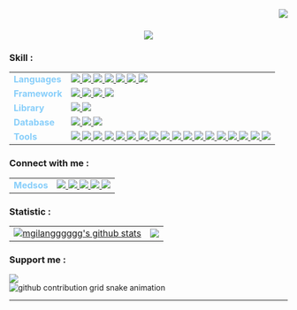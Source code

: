 <!-- Visitor -->
<img align="right" src="https://komarev.com/ghpvc/?username=mgilangggggg&abbreviated=true&color=ff69b4"/>

<!-- Typing -->
<h1 align="center">
    <img src="https://readme-typing-svg.herokuapp.com/?font=Righteous&size=35&center=true&vCenter=true&width=500&height=70&duration=4000&lines=Hey+there!;+I'am+using+GitHub+👋;" />
</h1>

<!-- Skill -->
<table width="300">
<h3 align="left">Skill :</h3>
<p align="left">
  <tr>
    <td>
    <span style="color: lightskyblue">
    <b>Languages</b>
    </td>
    <td>
        <a href="">
        <img src="https://skillicons.dev/icons?i=html"/>
        </a>
        <a href="">
        <img src="https://skillicons.dev/icons?i=css"/>
        </a>
        <a href="">
        <img src="https://skillicons.dev/icons?i=php&theme=light"/>
        </a>
        <a href="">
        <img src="https://skillicons.dev/icons?i=js"/>
        </a>
        <a href="">
        <img src="https://skillicons.dev/icons?i=python&theme=light"/>
        </a>
        <a href="">
        <img src="https://skillicons.dev/icons?i=java&theme=light"/>
        </a>
        <a href="">
        <img src="https://skillicons.dev/icons?i=cpp"/>
        </a>
    </td>
  </tr>

  <tr>
    <td>
    <span style="color: lightskyblue">
    <b>Framework</b>
    </td>
    <td>
        <a href="">
        <img src="https://skillicons.dev/icons?i=bootstrap"/>
        </a>
        <a href="">
        <img src="https://skillicons.dev/icons?i=laravel&theme=light"/>
        </a>
        <a href="">
        <img src="https://skillicons.dev/icons?i=tailwind&theme=light"/>
        </a>
        <a href="">
        <img src="https://skillicons.dev/icons?i=sass"/>
        </a>
    </td>
  </tr>

  <tr>
    <td>
    <span style="color: lightskyblue">
    <b>Library</b>
    </td>
    <td>
        <a href="">
        <img src="https://skillicons.dev/icons?i=jquery"/>
        </a>
        <a href="">
        <img src="https://skillicons.dev/icons?i=npm&theme=light"/>
        </a>
    </td>
  </tr>
  
  <tr>
    <td>
    <span style="color: lightskyblue">
    <b>Database</b>
    </td>
    <td>
        <a href="">
        <img src="https://skillicons.dev/icons?i=mysql&theme=light"/>
        </a>
        <a href="">
        <img src="https://skillicons.dev/icons?i=firebase&theme=light"/>
        </a>
        <a href="">
        <img src="https://skillicons.dev/icons?i=mongodb">
        </a>
    </td>
  </tr>

  <tr>
    <td>
    <span style="color: lightskyblue">
    <b>Tools</b>
    </td>
    <td>
        <a href="">
        <img src="https://skillicons.dev/icons?i=sublime&theme=light"/>
        </a>
        <a href="">
        <img src="https://skillicons.dev/icons?i=vscode&theme=light"/>
        </a>
        <a href="">
        <img src="https://skillicons.dev/icons?i=github&theme=light"/>
        </a>
        <a href="">
        <img src="https://skillicons.dev/icons?i=figma&theme=light"/>
        </a>
        <a href="">
        <img src="https://skillicons.dev/icons?i=git"/>
        </a>
        </a>
        <a href="">
        <img src="https://skillicons.dev/icons?i=nodejs&theme=light"/>
        </a>
        <a href="">
        <img src="https://skillicons.dev/icons?i=mint&theme=light"/>
        </a>
        <a href="">
        <img src="https://skillicons.dev/icons?i=wordpress"/>
        </a>
        <a href="">
        <img src="https://skillicons.dev/icons?i=windows&theme=light"/>
        </a>
        </a>
        <a href="">
        <img src="https://skillicons.dev/icons?i=discord"/>
        </a>
        </a>
        <a href="">
        <img src="https://skillicons.dev/icons?i=unity&theme=light"/>
        </a>
        <a href="">
        <img src="https://skillicons.dev/icons?i=powershell&theme=light"/>
        </a>
        <a href="">
        <img src="https://skillicons.dev/icons?i=postman"/>
        </a>
        <a href="">
        <img src="https://skillicons.dev/icons?i=linux&theme=light"/>
        </a>
        <a href="">
        <img src="https://skillicons.dev/icons?i=arduino&theme=light"/>
        </a>
        <a href="">
        <img src="https://skillicons.dev/icons?i=androidstudio&theme=light"/>
        </a>
        <a href="">
        <img src="https://skillicons.dev/icons?i=kali&theme=light"/>
        </a>
        <a href="">
        <img src="https://skillicons.dev/icons?i=pycharm&theme=light"/>
        </a>
    </td>
  </tr>
</table>

<!-- Connect -->
<table>
<h3 align="left">Connect with me :</h3>
<p align="left">
  <tr>
    <td>
    <span style="color: lightskyblue">
    <b>Medsos</b>
    </td>
    <td>
        <a href="https://github.com/mgilangggggg">
        <img src="https://skillicons.dev/icons?i=github&theme=light"/>
        </a>
        <a href="https://instagram.com/mgilangggggg">
        <img src="https://skillicons.dev/icons?i=instagram"/>
        </a>
        <a href="https://twitter.com/mgilangggggg">
        <img src="https://skillicons.dev/icons?i=twitter"/>
        </a>
        <a href="">
        <img src="https://skillicons.dev/icons?i=linkedin"/>
        </a>
        <a href="">
        <img src="https://skillicons.dev/icons?i=gmail&theme=light"/>
        </a>
</table>

<table>
<h3 align="left">Statistic :</h3>
<p align="left">
<tr>
<td>
<a href="https://github.com/mgilangggggg/mgilangggggg"><img align="center" src="https://github-readme-stats.vercel.app/api?username=mgilangggggg&show_icons=true&include_all_commits=true&theme=nord&hide_border=true" alt="mgilangggggg's github stats" />
</a>
<td>
<a href="https://github.com/mgilangggggg/github-readme-stats"><img align="center" src="https://github-readme-stats.vercel.app/api/top-langs/?username=mgilangggggg&layout=compact&theme=nord&hide_border=true" /></a>
</table>


<h3 align="left">Support me :</h3>
<div align="left">
<a href="https://saweria.co/mgilangggggg" target="_blank" style="display: inline-block;">
<img src="https://img.shields.io/badge/Donate-Buy%20Me%20A%20Saweria.svg?style=flat-square&logo=buymeacoffee" />
</a>
</div>

<picture>
  <source media="(prefers-color-scheme: dark)" srcset="https://raw.githubusercontent.com/mgilangggggg/mgilangggggg/output/github-contribution-grid-snake-dark.svg">
  <source media="(prefers-color-scheme: light)" srcset="https://raw.githubusercontent.com/mgilangggggg/mgilangggggg/output/github-contribution-grid-snake.svg">
  <img alt="github contribution grid snake animation" src="https://raw.githubusercontent.com/mgilangggggg/mgilangggggg/output/github-contribution-grid-snake.svg">
</picture>

<br/>
<hr/>


<!--
**mgilangggggg/mgilangggggg** is a ✨ _special_ ✨ repository because its `README.md` (this file) appears on your GitHub profile.

Here are some ideas to get you started:

- 🔭 I’m currently working on ...
- 🌱 I’m currently learning ...
- 👯 I’m looking to collaborate on ...
- 🤔 I’m looking for help with ...
- 💬 Ask me about ...
- 📫 How to reach me: ...
- 😄 Pronouns: ...
- ⚡ Fun fact: ...
-->
 

